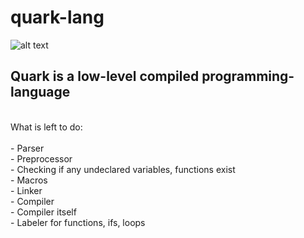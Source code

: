 # quark-lang
![alt text](https://github.com/milansav/quark-lang/blob/main/raw/logo.png "logo.png")
<br>
## **Quark** is a low-level compiled programming-language <br>
<br>
What is left to do: <br>
<br>
- Parser <br>
- Preprocessor <br>
  - Checking if any undeclared variables, functions exist <br>
  - Macros <br>
  - Linker <br>
- Compiler <br>
  - Compiler itself <br>
  - Labeler for functions, ifs, loops <br>
